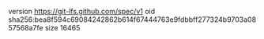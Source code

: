 version https://git-lfs.github.com/spec/v1
oid sha256:bea8f594c69084242862b614f67444763e9fdbbff277324b9703a0857568a7fe
size 16465
